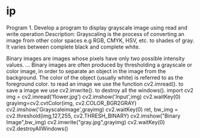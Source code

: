 # ip

Program 1.	Develop a program to display grayscale image using read and write operation 
Description:
Grayscaling is the process of converting an image from other color spaces e.g RGB, CMYK, HSV, etc. to shades of gray. It varies between complete black and complete white.

Binary images are images whose pixels have only two possible intensity values. ... Binary images are often produced by thresholding a grayscale or color image, in order to separate an object in the image from the background. The color of the object (usually white) is referred to as the foreground color.
to read an image we use the function cv2.imread().
to save a image we use cv2.imwrite().
to destroy all the windows().
import cv2
img = cv2.imread('flower.jpg')
cv2.imshow('Input',img)
cv2.waitKey(0)
grayimg=cv2.cvtColor(img, cv2.COLOR_BGR2GRAY)
cv2.imshow('Grayscaleimage',grayimg)
cv2.waitKey(0)
ret, bw_img = cv2.threshold(img,127,255, cv2.THRESH_BINARY)
cv2.imshow("Binary Image",bw_img)
cv2.imwrite("gray.jpg",grayimg)
cv2.waitKey(0)
cv2.destroyAllWindows()

